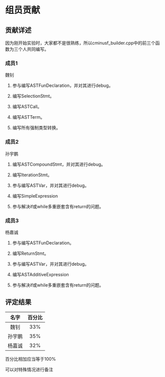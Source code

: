 # 组员贡献

## 贡献详述

因为刚开始实验时，大家都不是很熟练，所以cminusf_builder.cpp中的前三个函数为三个人共同编写。

### 成员1

魏钊

1. 参与编写ASTFunDeclaration，并对其进行debug。

2. 编写SelectionStmt。

3. 编写ASTCall。

4. 编写ASTTerm。

5. 编写所有强制类型转换。

### 成员2

孙宇鹏

1. 编写ASTCompoundStmt，并对其进行debug。

2. 编写IterationStmt。

3. 参与编写ASTVar，并对其进行debug。

4. 编写SimpleExpression

5. 参与解决if或while多重嵌套含有return的问题。

### 成员3

杨嘉诚

1. 参与编写ASTFunDeclaration。

2. 编写ReturnStmt。

3. 参与编写ASTVar，并对其进行debug。

4. 编写ASTAdditiveExpression

5. 参与解决if或while多重嵌套含有return的问题。

## 评定结果

|名字|百分比|
|:-:|:-:|
|魏钊|33%|
|孙宇鹏|35%|
|杨嘉诚|32%|

百分比相加应当等于100%

可以对特殊情况进行备注

